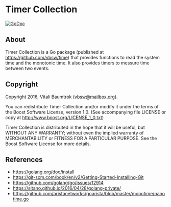 # Timer Collection

[![GoDoc](https://godoc.org/github.com/vbsw/time?status.svg)](https://godoc.org/github.com/vbsw/time)

## About
Timer Collection is a Go package (published at <https://github.com/vbsw/time>) that provides functions to read the system time and the monotonic time. It also provides timers to messure time between two events.

## Copyright
Copyright 2016, Vitali Baumtrok (vbsw@mailbox.org).

You can redistribute Timer Collection and/or modify it under the terms of the Boost Software License, version 1.0.
(See accompanying file LICENSE or copy at <http://www.boost.org/LICENSE_1_0.txt>)

Timer Collection is distributed in the hope that it will be useful, but WITHOUT ANY WARRANTY; without even the implied warranty of MERCHANTABILITY or FITNESS FOR A PARTICULAR PURPOSE. See the Boost Software License for more details.

## References

- https://golang.org/doc/install
- https://git-scm.com/book/en/v2/Getting-Started-Installing-Git
- https://github.com/golang/go/issues/12914
- https://sitano.github.io/2016/04/28/golang-private/
- https://github.com/aristanetworks/goarista/blob/master/monotime/nanotime.go


